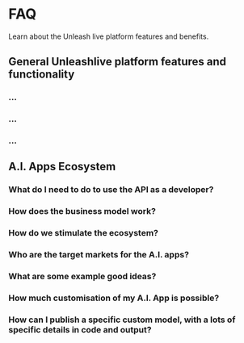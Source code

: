 # FAQ

Learn about the Unleash live platform features and benefits.

## General Unleashlive platform features and functionality

### ...

### ...

### ...

## A.I. Apps Ecosystem

### What do I need to do to use the API as a developer?

### How does the business model work?

### How do we stimulate the ecosystem?

### Who are the target markets for the A.I. apps?

### What are some example good ideas?

### How much customisation of my A.I. App is possible?

### How can I publish a specific custom model, with a lots of specific details in code and output?

